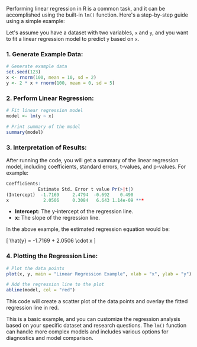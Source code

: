Performing linear regression in R is a common task, and it can be accomplished using the built-in `lm()` function. Here's a step-by-step guide using a simple example:

Let's assume you have a dataset with two variables, `x` and `y`, and you want to fit a linear regression model to predict `y` based on `x`.

### 1. Generate Example Data:

```R
# Generate example data
set.seed(123)
x <- rnorm(100, mean = 10, sd = 2)
y <- 2 * x + rnorm(100, mean = 0, sd = 5)
```

### 2. Perform Linear Regression:

```R
# Fit linear regression model
model <- lm(y ~ x)

# Print summary of the model
summary(model)
```

### 3. Interpretation of Results:

After running the code, you will get a summary of the linear regression model, including coefficients, standard errors, t-values, and p-values. For example:

```R
Coefficients:
            Estimate Std. Error t value Pr(>|t|)    
(Intercept)  -1.7169     2.4794  -0.692    0.490    
x             2.0506     0.3084   6.643 1.14e-09 ***
```

- **Intercept:** The y-intercept of the regression line.
- **x:** The slope of the regression line.

In the above example, the estimated regression equation would be:

\[ \hat{y} = -1.7169 + 2.0506 \cdot x \]

### 4. Plotting the Regression Line:

```R
# Plot the data points
plot(x, y, main = "Linear Regression Example", xlab = "x", ylab = "y")

# Add the regression line to the plot
abline(model, col = "red")
```

This code will create a scatter plot of the data points and overlay the fitted regression line in red.

This is a basic example, and you can customize the regression analysis based on your specific dataset and research questions. The `lm()` function can handle more complex models and includes various options for diagnostics and model comparison.